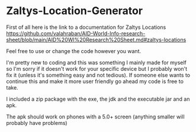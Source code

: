 # Zaltys-Location-Generator

First of all here is the link to a documentation for Zaltys Locations
https://github.com/valahraban/AID-World-Info-research-sheet/blob/main/AID%20WI%20Research%20Sheet.md#zaltys-locations

Feel free to use or change the code however you want.

I'm pretty new to coding and this was something I mainly made for myself so I'm sorry if it doesn't work for your specific device but I probably won't fix it (unless it's something easy and not tedious).
If someone else wants to continue this and make it more user friendly go ahead my code is free to take.

I included a zip package with the exe, the jdk and the executable jar and an apk.

The apk should work on phones with a 5.0+ screen (anything smaller will probably have problems)
